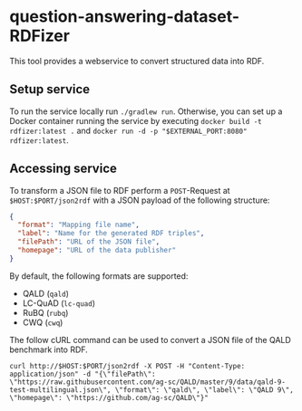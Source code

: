 # question-answering-dataset-RDFizer
This tool provides a webservice to convert structured data into RDF.

## Setup service
To run the service locally run `./gradlew run`. Otherwise, you can set up a Docker container
running the service by executing `docker build -t rdfizer:latest .` and 
`docker run -d -p "$EXTERNAL_PORT:8080" rdfizer:latest`.

## Accessing service
To transform a JSON file to RDF perform a `POST`-Request at `$HOST:$PORT/json2rdf` with a JSON
payload of the following structure:

```json
{
  "format": "Mapping file name",
  "label": "Name for the generated RDF triples",
  "filePath": "URL of the JSON file",
  "homepage": "URL of the data publisher"
}
```

By default, the following formats are supported:
* QALD (`qald`)
* LC-QuAD (`lc-quad`)
* RuBQ (`rubq`)
* CWQ (`cwq`)

The follow cURL command can be used to convert a JSON file of the QALD benchmark
into RDF.

`curl http://$HOST:$PORT/json2rdf -X POST -H "Content-Type: application/json" -d "{\"filePath\": \"https://raw.githubusercontent.com/ag-sc/QALD/master/9/data/qald-9-test-multilingual.json\", \"format\": \"qald\", \"label\": \"QALD 9\", \"homepage\": \"https://github.com/ag-sc/QALD\"}"`